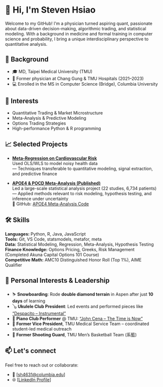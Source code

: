 # 👋 Hi, I'm Steven Hsiao

Welcome to my GitHub! I'm a physician turned aspiring quant, passionate about data-driven decision-making, algorithmic trading, and statistical modeling. With a background in medicine and formal training in computer science and probability, I bring a unique interdisciplinary perspective to quantitative analysis.

## 🔬 Background
- 🎓 MD, Taipei Medical University (TMU)  
- 💊 Former physician at Chang Gung & TMU Hospitals (2021–2023)  
- 💻 Enrolled in the MS in Computer Science (Bridge), Columbia University 

## 💼 Interests
- Quantitative Trading & Market Microstructure  
- Meta-Analysis & Predictive Modeling  
- Options Trading Strategies  
- High-performance Python & R programming

## 📈 Selected Projects
- **[Meta-Regression on Cardiovascular Risk](https://github.com/stevenh1223/meta-regression-cvd-risk)**  
  Used OLS/WLS to model noisy health data   
  — Techniques transferable to quantitative modeling, signal extraction, and predictive finance

- **[APOE4 & POCD Meta-Analysis (Published)](https://journals.plos.org/plosone/article?id=10.1371/journal.pone.0282214)**  
  Led a large-scale statistical analysis project (22 studies, 6,734 patients)   
  — Applied methods relevant to risk modeling, hypothesis testing, and inference under uncertainty   
  🔗 GitHub: [APOE4 Meta-Analysis Code](https://github.com/stevenh1223/r-meta-analysis-apoe4)

## 🛠️ Skills
**Languages:** Python, R, Java, JavaScript  
**Tools:** Git, VS Code, statsmodels, metafor, meta  
**Data:** Statistical Modeling, Regression, Meta-Analysis, Hypothesis Testing   
**Finance Knowledge:** Options Pricing, Greeks, Risk Management (Completed Akuna Capital Options 101 Course)   
**Competitive Math:** AMC10 Distinguished Honor Roll (Top 1%), AIME Qualifier

## 🎯 Personal Interests & Leadership
- ⛷️ **Snowboarding**: Rode **double diamond terrain** in Aspen after just **10 days** of learning  
- 🪕 **Ukulele Club President**: Led events and performed pieces like [“Despacito – Instrumental”](https://www.youtube.com/watch?v=LJfHZzj2gkY)
- 🎹 **Piano Club Performer** @ TMU: [“John Cena – The Time is Now”](https://www.youtube.com/watch?v=DaTTtpeL-fk)  
- 🏥 **Former Vice President**, TMU Medical Service Team – coordinated student-led medical outreach  
- 🏀 **Former Shooting Guard**, TMU Men’s Basketball Team (系籃)  

## 📫 Let's connect
Feel free to reach out or collaborate:
- 📧 [sh4631@columbia.edu]
- 🌐 [[LinkedIn Profile](https://www.linkedin.com/in/steven-hsiao-md/)]

